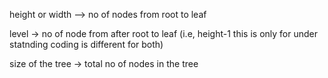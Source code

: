 height or width --> no of nodes from root to leaf

level -> no of node from after root to leaf (i.e,  height-1   this is only for under statnding coding is different for both) 

size of the tree -> total no of nodes in the tree
